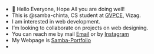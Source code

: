 - 👋 Hello Everyone, Hope All you are doing well!
- This is @samba-chinta, CS student at <a href="http://www.gvpce.ac.in/">GVPCE</a>, Vizag.
- I am interested in web development.
- I’m looking to collaborate on projects on web designing.
- You can reach me by mail <a href="mailto:ssrchinta@gmail.com">Email</a> or by <a href="https://www.instagram.com/front_end_dev.09/">Instagram</a>
- My Webpage is <a href="https://samba-portfolio-rho.vercel.app/">Samba-Portfolio</a>
- 
